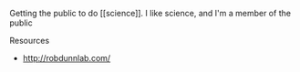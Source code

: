 Getting the public to do [[science]].
I like science, and I'm a member of the public

Resources
- http://robdunnlab.com/